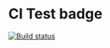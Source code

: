 # CI Test badge

[![Build status](https://ci.appveyor.com/api/projects/status/use3c6pao1d59qng?svg=true)](https://ci.appveyor.com/project/IrinaGinger/containers1)